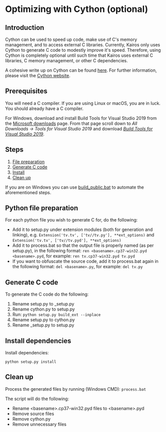 # Optimizing with Cython (optional)
## Introduction 
Cython can be used to speed up code, make use of C's memory management, and to access external C libraries.
Currently, Kairos only uses Cython to generate C code to modestly improve it's speed. 
Therefore, using Cython is completely optional until such time that Kairos uses external C libraries, C memory management, or other C dependencies.

A cohesive write up on Cython can be found [here](https://www.infoworld.com/article/3250299/what-is-cython-python-at-the-speed-of-c.html).
For further information, please visit the [Cython website](https://cython.org/).

## Prerequisites
You will need a C compiler.
If you are using Linux or macOS, you are in luck. You should already have a C compiler.

For Windows, download and install Build Tools for Visual Studio 2019 from the [Microsoft downloads](https://visualstudio.microsoft.com/downloads/) page. 
From that page scroll down to _All Downloads -> Tools for Visual Studio 2019_ and download _[Build Tools for Visual Studio 2019](https://visualstudio.microsoft.com/thank-you-downloading-visual-studio/?sku=BuildTools&rel=16)_. 

## Steps
1. [File preparation](#python-file-preparation)
2. [Generate C code](#generate-c-code)
3. [Install](#install-dependencies)
4. [Clean up](#clean-up)

If you are on Windows you can use [build_public.bat](build_public.bat) to automate the aforementioned steps. 

## Python file preparation
For each python file you wish to generate C for, do the following:
* Add it to setup.py under extension modules (both for generation and linking), e.g. `Extension('tv.tv', ['tv//tv.py'], **ext_options)` and `Extension('tv.tv', ['tv//tv.pyd'], **ext_options)`
* Add it to process.bat so that the output file is properly named (as per setup.py), in the following format: `ren <basename>.cp37-win32.pyd <basename>.pyd`, for example: `ren tv.cp37-win32.pyd tv.pyd`
* If you want to obfuscate the source code, add it to process.bat again in the following format: `del <basename>.py`, for example: `del tv.py`

## Generate C code
To generate the C code do the following:
1. Rename setup.py to _setup.py
2. Rename cython.py to setup.py
3. Run: `python setup.py build_ext --inplace`
4. Rename setup.py to cython.py
5. Rename _setup.py to setup.py

## Install dependencies
Install dependencies: 

`python setup.py install`

## Clean up
Process the generated files by running (Windows CMD): `process.bat`

The script will do the following:
* Rename \<basename>.cp37-win32.pyd files to \<basename>.pyd
* Remove source files
* Remove cython.py
* Remove unnecessary files 
